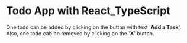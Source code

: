 # Todo App with React_TypeScript

One todo can be added by clicking on the button with text '**Add a Task**'.  
Also, one todo cab be removed by clicking on the '**X**' button.
